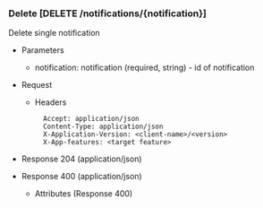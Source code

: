 ### Delete [DELETE /notifications/{notification}]

Delete single notification

+ Parameters
    + notification: notification (required, string) - id of notification


+ Request
    + Headers

            Accept: application/json
            Content-Type: application/json
            X-Application-Version: <client-name>/<version>
            X-App-features: <target feature>
          
+ Response 204 (application/json)
    
+ Response 400 (application/json)
              
    + Attributes (Response 400)

<!-- include(../error_responses.md) -->
